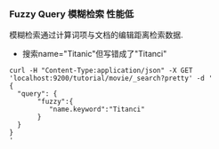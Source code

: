 ### Fuzzy Query 模糊检索 性能低
模糊检索通过计算词项与文档的编辑距离检索数据.

* 搜索name="Titanic"但写错成了"Titanci"
```
curl -H "Content-Type:application/json" -X GET 'localhost:9200/tutorial/movie/_search?pretty' -d '
{
  "query": {
       "fuzzy":{
          "name.keyword":"Titanci"
       }
  }
}
'
```

